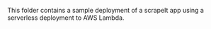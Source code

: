 This folder contains a sample deployment of a scrapeIt app using a serverless deployment to AWS Lambda. 